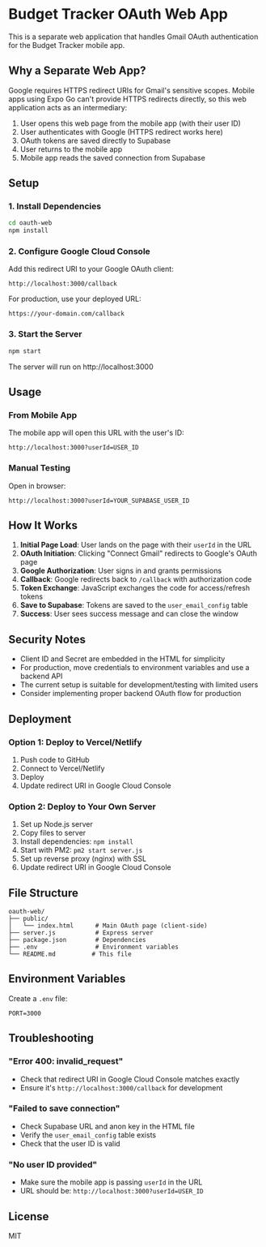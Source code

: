 # Budget Tracker OAuth Web App

This is a separate web application that handles Gmail OAuth authentication for the Budget Tracker mobile app.

## Why a Separate Web App?

Google requires HTTPS redirect URIs for Gmail's sensitive scopes. Mobile apps using Expo Go can't provide HTTPS redirects directly, so this web application acts as an intermediary:

1. User opens this web page from the mobile app (with their user ID)
2. User authenticates with Google (HTTPS redirect works here)
3. OAuth tokens are saved directly to Supabase
4. User returns to the mobile app
5. Mobile app reads the saved connection from Supabase

## Setup

### 1. Install Dependencies

```bash
cd oauth-web
npm install
```

### 2. Configure Google Cloud Console

Add this redirect URI to your Google OAuth client:

```
http://localhost:3000/callback
```

For production, use your deployed URL:
```
https://your-domain.com/callback
```

### 3. Start the Server

```bash
npm start
```

The server will run on http://localhost:3000

## Usage

### From Mobile App

The mobile app will open this URL with the user's ID:
```
http://localhost:3000?userId=USER_ID
```

### Manual Testing

Open in browser:
```
http://localhost:3000?userId=YOUR_SUPABASE_USER_ID
```

## How It Works

1. **Initial Page Load**: User lands on the page with their `userId` in the URL
2. **OAuth Initiation**: Clicking "Connect Gmail" redirects to Google's OAuth page
3. **Google Authorization**: User signs in and grants permissions
4. **Callback**: Google redirects back to `/callback` with authorization code
5. **Token Exchange**: JavaScript exchanges the code for access/refresh tokens
6. **Save to Supabase**: Tokens are saved to the `user_email_config` table
7. **Success**: User sees success message and can close the window

## Security Notes

- Client ID and Secret are embedded in the HTML for simplicity
- For production, move credentials to environment variables and use a backend API
- The current setup is suitable for development/testing with limited users
- Consider implementing proper backend OAuth flow for production

## Deployment

### Option 1: Deploy to Vercel/Netlify

1. Push code to GitHub
2. Connect to Vercel/Netlify
3. Deploy
4. Update redirect URI in Google Cloud Console

### Option 2: Deploy to Your Own Server

1. Set up Node.js server
2. Copy files to server
3. Install dependencies: `npm install`
4. Start with PM2: `pm2 start server.js`
5. Set up reverse proxy (nginx) with SSL
6. Update redirect URI in Google Cloud Console

## File Structure

```
oauth-web/
├── public/
│   └── index.html      # Main OAuth page (client-side)
├── server.js           # Express server
├── package.json        # Dependencies
├── .env                # Environment variables
└── README.md          # This file
```

## Environment Variables

Create a `.env` file:

```env
PORT=3000
```

## Troubleshooting

### "Error 400: invalid_request"
- Check that redirect URI in Google Cloud Console matches exactly
- Ensure it's `http://localhost:3000/callback` for development

### "Failed to save connection"
- Check Supabase URL and anon key in the HTML file
- Verify the `user_email_config` table exists
- Check that the user ID is valid

### "No user ID provided"
- Make sure the mobile app is passing `userId` in the URL
- URL should be: `http://localhost:3000?userId=USER_ID`

## License

MIT
